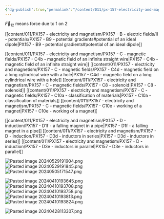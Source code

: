 ```yaml
---
{"dg-publish":true,"permalink":"/content/011/px-157-electricity-and-magnetism/review-before-exam/","noteIcon":"1","created":"2025-08-27T13:14:00.336+01:00","updated":"2024-11-26T20:11:42.000+00:00"}
---
```


$\vec F_{12}$ means force due to 1 on 2

[[content/011/PX157 - electricity and magnetism/PX157 - B - electric fields/II - potentials/PX157 - B9 - potential gradients#potential of an ideal dipole\|PX157 - B9 - potential gradients#potential of an ideal dipole]]

[[content/011/PX157 - electricity and magnetism/PX157 - C - magnetic fields/PX157 - C4b - magnetic field of an infinite straight wire\|PX157 - C4b - magnetic field of an infinite straight wire]]
[[content/011/PX157 - electricity and magnetism/PX157 - C - magnetic fields/PX157 - C4d - magnetic field on a long cylindrical wire with a hole\|PX157 - C4d - magnetic field on a long cylindrical wire with a hole]]
[[content/011/PX157 - electricity and magnetism/PX157 - C - magnetic fields/PX157 - C8 - solenoid\|PX157 - C8 - solenoid]]
[[content/011/PX157 - electricity and magnetism/PX157 - C - magnetic fields/PX157 - C10a - classification of materials\|PX157 - C10a - classification of materials]]
[[content/011/PX157 - electricity and magnetism/PX157 - C - magnetic fields/PX157 - C10e - working of a magnet\|PX157 - C10e - working of a magnet]]

[[content/011/PX157 - electricity and magnetism/PX157 - D - induction/PX157 - D1f - a falling magnet in a pipe\|PX157 - D1f - a falling magnet in a pipe]]
[[content/011/PX157 - electricity and magnetism/PX157 - D - induction/PX157 - D3d - inductors in series\|PX157 - D3d - inductors in series]]
[[content/011/PX157 - electricity and magnetism/PX157 - D - induction/PX157 - D3e - inductors in parallel\|PX157 - D3e - inductors in parallel]]

![Pasted image 20240529191904.png](/img/user/pics/Pasted%20image%2020240529191904.png)
![Pasted image 20240529191845.png](/img/user/pics/Pasted%20image%2020240529191845.png)
![Pasted image 20240505171547.png](/img/user/pics/Pasted%20image%2020240505171547.png)

![Pasted image 20240410193645.png](/img/user/pics/Pasted%20image%2020240410193645.png)
![Pasted image 20240410193708.png](/img/user/pics/Pasted%20image%2020240410193708.png)
![Pasted image 20240410193758.png](/img/user/pics/Pasted%20image%2020240410193758.png)
![Pasted image 20240410193813.png](/img/user/pics/Pasted%20image%2020240410193813.png)
![Pasted image 20240410193824.png](/img/user/pics/Pasted%20image%2020240410193824.png)


![Pasted image 20240428113307.png](/img/user/pics/Pasted%20image%2020240428113307.png)